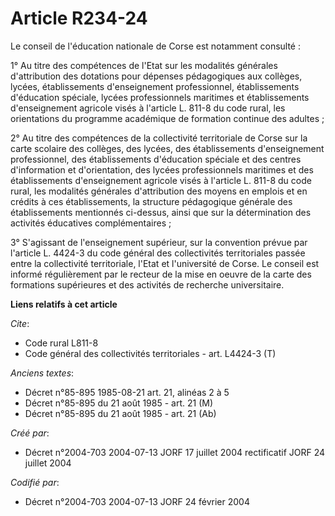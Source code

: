 # Article R234-24

Le conseil de l'éducation nationale de Corse est notamment consulté :

1° Au titre des compétences de l'Etat sur les modalités générales d'attribution des dotations pour dépenses pédagogiques aux
collèges, lycées, établissements d'enseignement professionnel, établissements d'éducation spéciale, lycées professionnels
maritimes et établissements d'enseignement agricole visés à l'article L. 811-8 du code rural, les orientations du programme
académique de formation continue des adultes ;

2° Au titre des compétences de la collectivité territoriale de Corse sur la carte scolaire des collèges, des lycées, des
établissements d'enseignement professionnel, des établissements d'éducation spéciale et des centres d'information et
d'orientation, des lycées professionnels maritimes et des établissements d'enseignement agricole visés à l'article L. 811-8
du code rural, les modalités générales d'attribution des moyens en emplois et en crédits à ces établissements, la structure
pédagogique générale des établissements mentionnés ci-dessus, ainsi que sur la détermination des activités éducatives
complémentaires ;

3° S'agissant de l'enseignement supérieur, sur la convention prévue par l'article L. 4424-3 du code général des collectivités
territoriales passée entre la collectivité territoriale, l'Etat et l'université de Corse. Le conseil est informé
régulièrement par le recteur de la mise en oeuvre de la carte des formations supérieures et des activités de recherche
universitaire.

**Liens relatifs à cet article**

_Cite_:

  - Code rural L811-8
  - Code général des collectivités territoriales - art. L4424-3 (T)

_Anciens textes_:

  - Décret n°85-895 1985-08-21 art. 21, alinéas 2 à 5
  - Décret n°85-895 du 21 août 1985 - art. 21 (M)
  - Décret n°85-895 du 21 août 1985 - art. 21 (Ab)

_Créé par_:

  - Décret n°2004-703 2004-07-13 JORF 17 juillet 2004 rectificatif JORF 24 juillet 2004

_Codifié par_:

  - Décret n°2004-703 2004-07-13 JORF 24 février 2004
